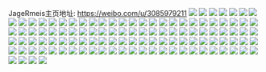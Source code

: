 JageRmeis主页地址: https://weibo.com/u/3085979211 
![](https://wx4.sinaimg.cn/mw2000/b7f04e4bgy1h94tzrnr9nj21hc0u0jx0.jpg) 
![](https://wx4.sinaimg.cn/mw2000/b7f04e4bgy1h94tzqhm5rj21400u045x.jpg) 
![](https://wx4.sinaimg.cn/mw2000/b7f04e4bgy1h94tzsj1y7j21hc0u00xo.jpg) 
![](https://wx4.sinaimg.cn/mw2000/b7f04e4bgy1h94syqtkrkj20tq1eujzn.jpg) 
![](https://wx4.sinaimg.cn/mw2000/b7f04e4bgy1h94d97zobqj20tz1770y6.jpg) 
![](https://wx4.sinaimg.cn/mw2000/b7f04e4bgy1h93lv4pcwej20u01hcgq5.jpg) 
![](https://wx4.sinaimg.cn/mw2000/b7f04e4bgy1h93lviupegj20u01di41s.jpg) 
![](https://wx4.sinaimg.cn/mw2000/b7f04e4bgy1h93iekui0ej21hc0u0ak3.jpg) 
![](https://wx4.sinaimg.cn/mw2000/b7f04e4bgy1h91nka2xoaj21400u0784.jpg) 
![](https://wx4.sinaimg.cn/mw2000/b7f04e4bgy1h91nl1gst9j20pm0vcwgt.jpg) 
![](https://wx4.sinaimg.cn/mw2000/b7f04e4bgy1h911n6h5eyj20u01hck38.jpg) 
![](https://wx4.sinaimg.cn/mw2000/b7f04e4bgy1h911n5fvacj21400u0dnb.jpg) 
![](https://wx4.sinaimg.cn/mw2000/b7f04e4bgy1h9091vqqqwj20u0140tia.jpg) 
![](https://wx4.sinaimg.cn/mw2000/b7f04e4bgy1h9090z7riij20u01hc107.jpg) 
![](https://wx4.sinaimg.cn/mw2000/b7f04e4bgy1h90915hrmcj21hc0u0k0b.jpg) 
![](https://wx4.sinaimg.cn/mw2000/b7f04e4bgy1h909140zu6j20u01407ew.jpg) 
![](https://wx4.sinaimg.cn/mw2000/b7f04e4bgy1h8z2tqioz2j21o0280tpz.jpg) 
![](https://wx4.sinaimg.cn/mw2000/b7f04e4bgy1h8z30n3kfmj21o0280b29.jpg) 
![](https://wx4.sinaimg.cn/mw2000/b7f04e4bgy1h8z2tr1nj3j21o0280qk4.jpg) 
![](https://wx4.sinaimg.cn/mw2000/b7f04e4bgy1h8z2za03s9j21hc0u043k.jpg) 
![](https://wx4.sinaimg.cn/mw2000/b7f04e4bgy1h8z30fghbuj20t006vmyb.jpg) 
![](https://wx4.sinaimg.cn/mw2000/b7f04e4bgy1h8xsvgm5p5j20wi17wk3t.jpg) 
![](https://wx4.sinaimg.cn/mw2000/b7f04e4bgy1h8xsvwr6rfj21sc2dsu0x.jpg) 
![](https://wx4.sinaimg.cn/mw2000/b7f04e4bgy1h8xsvq0j91j20wi1ycx5c.jpg) 
![](https://wx4.sinaimg.cn/mw2000/b7f04e4bgy1h8tw12wzfwj20sp0o60vb.jpg) 
![](https://wx4.sinaimg.cn/mw2000/b7f04e4bgy1h8rwr79h3jj20u00zjmzl.jpg) 
![](https://wx4.sinaimg.cn/mw2000/b7f04e4bgy1h8rwr7t1f9j20u01syjxv.jpg) 
![](https://wx4.sinaimg.cn/mw2000/b7f04e4bgy1h8qyy6e1nxj20u01sydll.jpg) 
![](https://wx4.sinaimg.cn/mw2000/b7f04e4bgy1h8qyy7idf1j20u01syq8s.jpg) 
![](https://wx4.sinaimg.cn/mw2000/b7f04e4bgy1h8pk9ceek4j20e70kvwg3.jpg) 
![](https://wx4.sinaimg.cn/mw2000/b7f04e4bgy1h8pk9h1d50j20ki0pvjuz.jpg) 
![](https://wx4.sinaimg.cn/mw2000/b7f04e4bgy1h8phrfpsrtj21400u0qf4.jpg) 
![](https://wx4.sinaimg.cn/mw2000/b7f04e4bgy1h8phrb26ouj215d0u0k4h.jpg) 
![](https://wx4.sinaimg.cn/mw2000/b7f04e4bgy1h8phrtjkiyj20u01sygrp.jpg) 
![](https://wx4.sinaimg.cn/mw2000/b7f04e4bgy1h8mz5t7jpej20wi1yctnl.jpg) 
![](https://wx4.sinaimg.cn/mw2000/b7f04e4bgy1h8mz5sr65tj20wi1yck6c.jpg) 
![](https://wx4.sinaimg.cn/mw2000/b7f04e4bgy1h8kysvqr5rj20vf0ouagk.jpg) 
![](https://wx4.sinaimg.cn/mw2000/b7f04e4bgy1h8kysty5snj21400u07f9.jpg) 
![](https://wx4.sinaimg.cn/mw2000/b7f04e4bgy1h8iouhi9jfj21az0u0497.jpg) 
![](https://wx4.sinaimg.cn/mw2000/b7f04e4bgy1h8ioui2ohjj21ay0u0jww.jpg) 
![](https://wx4.sinaimg.cn/mw2000/b7f04e4bgy1h8iox6cjmsj21400u0n41.jpg) 
![](https://wx4.sinaimg.cn/mw2000/b7f04e4bgy1h8iougi6bij20u01cddj3.jpg) 
![](https://wx4.sinaimg.cn/mw2000/b7f04e4bgy1h8ioug38uzj20u01c90vf.jpg) 
![](https://wx4.sinaimg.cn/mw2000/b7f04e4bgy1h8iougzayfj20u01bmgok.jpg) 
![](https://wx4.sinaimg.cn/mw2000/b7f04e4bgy1h8hv1rxzhrj20tn1dtam7.jpg) 
![](https://wx4.sinaimg.cn/mw2000/b7f04e4bgy1h8hv27bqpcj20ri0qfdj3.jpg) 
![](https://wx4.sinaimg.cn/mw2000/b7f04e4bgy1h8hv2lph15j20s10pkwj8.jpg) 
![](https://wx4.sinaimg.cn/mw2000/b7f04e4bgy1h8hrgf27yvj20ox1sxae1.jpg) 
![](https://wx4.sinaimg.cn/mw2000/b7f04e4bgy1h8hpguhl00j20o40xwq4y.jpg) 
![](https://wx4.sinaimg.cn/mw2000/b7f04e4bgy1h8cybm6g9vj20k00sgtdb.jpg) 
![](https://wx4.sinaimg.cn/mw2000/b7f04e4bgy1h8cybjpnzzj20qr0piq8e.jpg) 
![](https://wx4.sinaimg.cn/mw2000/b7f04e4bgy1h8cyblo8qvj20wi1ycb29.jpg) 
![](https://wx4.sinaimg.cn/mw2000/b7f04e4bgy1h8cybh2m82j20sg0p0gs7.jpg) 
![](https://wx4.sinaimg.cn/mw2000/b7f04e4bgy1h8cybgors0j208c08c0sn.jpg) 
![](https://wx4.sinaimg.cn/mw2000/b7f04e4bly1h8chccz7emj20yc0tu796.jpg) 
![](https://wx4.sinaimg.cn/mw2000/b7f04e4bly1h8chci1l6yj20u01hc132.jpg) 
![](https://wx4.sinaimg.cn/mw2000/b7f04e4bgy1h8bfzos5wzj20r019m7by.jpg) 
![](https://wx4.sinaimg.cn/mw2000/b7f04e4bgy1h8bfxoy25dj20u01hcdmw.jpg) 
![](https://wx4.sinaimg.cn/mw2000/b7f04e4bgy1h8b9b8i0zaj20u01hcjy7.jpg) 
![](https://wx4.sinaimg.cn/mw2000/b7f04e4bgy1h87amreuahj20u01400zk.jpg) 
![](https://wx4.sinaimg.cn/mw2000/b7f04e4bgy1h87afu6pmij20u01hcdqv.jpg) 
![](https://wx4.sinaimg.cn/mw2000/b7f04e4bgy1h87aexcszvj21400u012a.jpg) 
![](https://wx4.sinaimg.cn/mw2000/b7f04e4bgy1h87aeyizvvj20o410vwh0.jpg) 
![](https://wx4.sinaimg.cn/mw2000/b7f04e4bgy1h87ag7rr3bj20u01hcq7y.jpg) 
![](https://wx4.sinaimg.cn/mw2000/b7f04e4bgy1h87af5yd5jj20lt0s2wg1.jpg) 
![](https://wx4.sinaimg.cn/mw2000/b7f04e4bgy1h81g149s6oj20w20u0jxx.jpg) 
![](https://wx4.sinaimg.cn/mw2000/b7f04e4bgy1h81g14vtjpj21900u07bf.jpg) 
![](https://wx4.sinaimg.cn/mw2000/b7f04e4bgy1h81g2ruj3aj20u01fj14c.jpg) 
![](https://wx4.sinaimg.cn/mw2000/b7f04e4bgy1h81g1595isj20zk0k0wgr.jpg) 
![](https://wx4.sinaimg.cn/mw2000/b7f04e4bgy1h7zvbl70kgj20u01hckbc.jpg) 
![](https://wx4.sinaimg.cn/mw2000/b7f04e4bgy1h7zvbmiprsj20u0140n5p.jpg) 
![](https://wx4.sinaimg.cn/mw2000/b7f04e4bgy1h7xggzt676j21hc0u0k1g.jpg) 
![](https://wx4.sinaimg.cn/mw2000/b7f04e4bgy1h7uciqwzv5j20u01syn5t.jpg) 
![](https://wx4.sinaimg.cn/mw2000/b7f04e4bgy1h7ucidzjiuj20tz1dhdjn.jpg) 
![](https://wx4.sinaimg.cn/mw2000/b7f04e4bgy1h7s27pk0ltj20u0140dp1.jpg) 
![](https://wx4.sinaimg.cn/mw2000/b7f04e4bgy1h7s2eer3v1j20u00u03yh.jpg) 
![](https://wx4.sinaimg.cn/mw2000/b7f04e4bgy1h7s27q9yvdj20u0140n4m.jpg) 
![](https://wx4.sinaimg.cn/mw2000/b7f04e4bgy1h7ngnw078dj20jg0htdh1.jpg) 
![](https://wx4.sinaimg.cn/mw2000/b7f04e4bgy1h7mijdfr7rj21900u00xv.jpg) 
![](https://wx4.sinaimg.cn/mw2000/b7f04e4bgy1h7mijipdouj21bg0u0qds.jpg) 
![](https://wx4.sinaimg.cn/mw2000/b7f04e4bgy1h7mijegvrkj21900u0gqu.jpg) 
![](https://wx4.sinaimg.cn/mw2000/b7f04e4bgy1h7mijjkey4j20j60gagnm.jpg) 
![](https://wx4.sinaimg.cn/mw2000/b7f04e4bgy1h7mijchmfjj20rp0ordhc.jpg) 
![](https://wx4.sinaimg.cn/mw2000/b7f04e4bgy1h7epx6nocdj20kq0httb3.jpg) 
![](https://wx4.sinaimg.cn/mw2000/b7f04e4bgy1h7epxvhr77j20qw0mzdhm.jpg) 
![](https://wx4.sinaimg.cn/mw2000/b7f04e4bgy1h7ekx1l174j20tf0frdg9.jpg) 
![](https://wx4.sinaimg.cn/mw2000/b7f04e4bgy1h7btr9gf55j20u013zmz6.jpg) 
![](https://wx4.sinaimg.cn/mw2000/b7f04e4bgy1h7bsnchkd1j21400u0n2q.jpg) 
![](https://wx4.sinaimg.cn/mw2000/b7f04e4bgy1h7bspmic8qj20u0184n0g.jpg) 
![](https://wx4.sinaimg.cn/mw2000/b7f04e4bgy1h7bsqjstkoj20u017h0u8.jpg) 
![](https://wx4.sinaimg.cn/mw2000/b7f04e4bgy1h7bqtaof3bj20uk0u0tef.jpg) 
![](https://wx4.sinaimg.cn/mw2000/b7f04e4bgy1h7bqtbybtpj20u01hcq9m.jpg) 
![](https://wx4.sinaimg.cn/mw2000/b7f04e4bgy1h7bqt9sr18j20u01hc0zc.jpg) 
![](https://wx4.sinaimg.cn/mw2000/b7f04e4bgy1h7b46m9oaaj20u0140di7.jpg) 
![](https://wx4.sinaimg.cn/mw2000/b7f04e4bgy1h7aq3peoc9j20wi0oyabm.jpg) 
![](https://wx4.sinaimg.cn/mw2000/b7f04e4bgy1h7aq3r3jyhj20wa0f3gm9.jpg) 
![](https://wx4.sinaimg.cn/mw2000/b7f04e4bgy1h7ahzo5zlej20u01syacq.jpg) 
![](https://wx4.sinaimg.cn/mw2000/b7f04e4bgy1h79io2npw6j20u01hcdn0.jpg) 
![](https://wx4.sinaimg.cn/mw2000/b7f04e4bgy1h79h4wr69xj20u01hcdqk.jpg) 
![](https://wx4.sinaimg.cn/mw2000/b7f04e4bgy1h796hsjc2mj20u0140do4.jpg) 
![](https://wx4.sinaimg.cn/mw2000/b7f04e4bgy1h78aq47gk2j20wi0pd0x9.jpg) 
![](https://wx4.sinaimg.cn/mw2000/b7f04e4bgy1h78aq4qa5zj20wh0k277t.jpg) 
![](https://wx4.sinaimg.cn/mw2000/b7f04e4bgy1h74umpuilsj20vd0u0q89.jpg) 
![](https://wx4.sinaimg.cn/mw2000/b7f04e4bgy1h73hg1g7p5j20u012r764.jpg) 
![](https://wx4.sinaimg.cn/mw2000/b7f04e4bgy1h73hh2u6mrj20rw1andha.jpg) 
![](https://wx4.sinaimg.cn/mw2000/b7f04e4bgy1h72l52ht9rj21400u00tq.jpg) 
![](https://wx4.sinaimg.cn/mw2000/b7f04e4bgy1h6f5ll2a7jj21hc0u017o.jpg) 
![](https://wx4.sinaimg.cn/mw2000/b7f04e4bgy1h63pg6xs2vj20u01syaj6.jpg) 
![](https://wx4.sinaimg.cn/mw2000/b7f04e4bgy1h63pflvfpgj20u01syn2l.jpg) 
![](https://wx4.sinaimg.cn/mw2000/b7f04e4bgy1h63pfnkqk5j20u01sz12f.jpg) 
![](https://wx4.sinaimg.cn/mw2000/b7f04e4bgy1h633tiqg5cj20z30u0q4h.jpg) 

